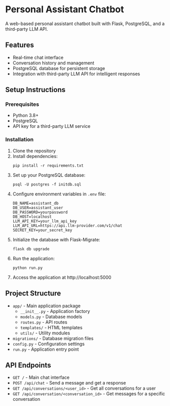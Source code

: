 # Personal Assistant Chatbot

A web-based personal assistant chatbot built with Flask, PostgreSQL, and a third-party LLM API.

## Features

- Real-time chat interface
- Conversation history and management
- PostgreSQL database for persistent storage
- Integration with third-party LLM API for intelligent responses

## Setup Instructions

### Prerequisites

- Python 3.8+
- PostgreSQL
- API key for a third-party LLM service

### Installation

1. Clone the repository
2. Install dependencies:
   ```
   pip install -r requirements.txt
   ```
3. Set up your PostgreSQL database:
   ```
   psql -U postgres -f initdb.sql
   ```
4. Configure environment variables in `.env` file:
   ```
   DB_NAME=assistant_db
   DB_USER=assistant_user
   DB_PASSWORD=yourpassword
   DB_HOST=localhost
   LLM_API_KEY=your_llm_api_key
   LLM_API_URL=https://api.llm-provider.com/v1/chat
   SECRET_KEY=your_secret_key
   ```
5. Initialize the database with Flask-Migrate:
   ```
   flask db upgrade
   ```
6. Run the application:
   ```
   python run.py
   ```
7. Access the application at http://localhost:5000

## Project Structure

- `app/` - Main application package
  - `__init__.py` - Application factory
  - `models.py` - Database models
  - `routes.py` - API routes
  - `templates/` - HTML templates
  - `utils/` - Utility modules
- `migrations/` - Database migration files
- `config.py` - Configuration settings
- `run.py` - Application entry point

## API Endpoints

- `GET /` - Main chat interface
- `POST /api/chat` - Send a message and get a response
- `GET /api/conversations/<user_id>` - Get all conversations for a user
- `GET /api/conversation/<conversation_id>` - Get messages for a specific conversation
